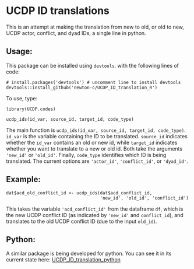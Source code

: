 # UCDP ID translations

This is an attempt at making the translation from new to old, or old to new,
UCDP actor, conflict, and dyad IDs, a single line in python.

## Usage:
This package can be installed using `devtools`. with the following lines of
code:
```
# install.packages('devtools') # uncomment line to install devtools
devtools::install_github('newton-c/UCDP_ID_translation_R')

```
To use, type:
```
library(UCDP.codes)

ucdp_ids(id_var, source_id, target_id, code_type)
```
The main function is `ucdp_ids(id_var, source_id, target_id, code_type)`.
`id_var` is the variable containing the ID to be translated. `source_id`
indicates whether the `id_var` contains an old or new id, while `target_id`
indicates whether you want to translate to a new or old id. Both take the
arguments `'new_id'` or `'old_id'`. Finally, `code_type` identifies which ID is
being translated. The current options are `'actor_id'`, `'conflict_id'`, or
`'dyad_id'`.

## Example:
```
dat$acd_old_conflict_id <- ucdp_ids(dat$acd_conflict_id,
                                    'new_id', 'old_id', 'conflict_id')
```

This takes the variable `'acd_conflict_id'` from the dataframe `df`, which is
the new UCDP conflict ID (as indicated by `'new_id'` and `conflict_id`),
and translates to the old UCDP conflict ID (due to the input `old_id`).

## Python:
A similar package is being developed for python. You can see it in its current
state here: [UCDP_ID_translation_python](https://github.com/newton-c/UCDP_ID_translation_python)
